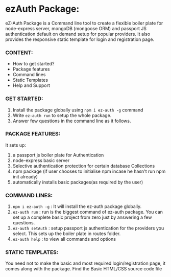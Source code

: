 # ezAuth Package: 

eZ-Auth Package is a Command line tool to create a flexible boiler plate for node-express server, mongoDB (mongoose ORM) and passport JS authentication default on 
demand setup for popular providers. It also provides the responsive static template for login and registration page.

### CONTENT:
* How to get started?
* Package features
* Command lines
* Static Templates
* Help and Support

### GET STARTED:
1. Install the package globally using `npm i ez-auth -g` command
2. Write `ez-auth run` to setup the whole package.
3. Answer few questions in the command line as it follows.

### PACKAGE FEATURES:
It sets up: 
1. a passport js boiler plate for Authentication 
2. node-express basic server 
3. Selective authentication protection 
for certain database Collections 
4. npm package (if user chooses to initialise npm incase he hasn't run npm init already) 
5. automatically installs basic packages(as required by the user)

### COMMAND LINES:
1. `npm i ez-auth -g` : It will install the ez-auth package globally.
1. `ez-auth run` : run is the biggest command of ez-auth package. You can set up a complete basic project from zero just by answering a few questions. 
2. `ez-auth setAuth`  : setup passport js authentication for the providers you select. This sets up the boiler plate in routes folder. 
3. `ez-auth help` : to view all commands and options

### STATIC TEMPLATES:
You need not to make the basic and most required login/registration page, it comes along with the package.
Find the Basic HTML/CSS source code file <here>




